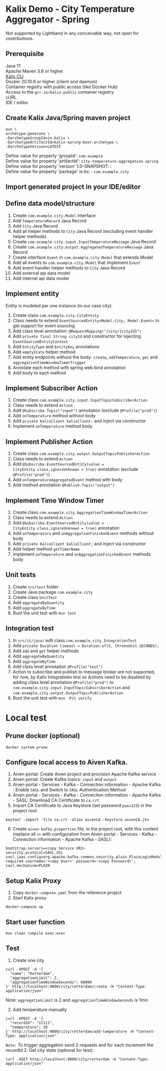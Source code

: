 # Kalix Demo - City Temperature Aggregator - Spring
Not supported by Lightbend in any conceivable way, not open for contributions.<br>
## Prerequisite
Java 17<br>
Apache Maven 3.6 or higher<br>
[Kalix CLI](https://docs.kalix.io/kalix/install-kalix.html) <br>
Docker 20.10.8 or higher (client and daemon)<br>
Container registry with public access (like Docker Hub)<br>
Access to the `gcr.io/kalix-public` container registry<br>
cURL<br>
IDE / editor<br>

## Create Kalix Java/Spring maven project

```
mvn \
archetype:generate \
-DarchetypeGroupId=io.kalix \
-DarchetypeArtifactId=kalix-spring-boot-archetype \
-DarchetypeVersion=LATEST
```
Define value for property 'groupId': `com.example`<br>
Define value for property 'artifactId': `city-temperature-aggregation-spring`<br>
Define value for property 'version' 1.0-SNAPSHOT: :<br>
Define value for property 'package' io.kx: : `com.example.city`<br>

## Import generated project in your IDE/editor

## Define data model/structure
1. Create `com.example.city.Model` interface
2. Add `TemperatureRecord` Java Record
3. Add `City` Java Record
4. Add all helper methods to `City` Java Record (excluding event handler helper methods)
5. Create `com.example.city.input.InputTemperatureMessage` Java Record
6. Create `com.example.city.output.AggregatedTemperatureMessage` Java Record
7. Create interface `Event` in `com.example.city.Model` that extends Model
8. Add all events to `com.example.city.Model` that implement `Event`
9. Add event handler helper methods to `City` Java Record
10. Add external api data model
11. Add internal api data model

## Implement entity
Entity is modeled per one instance (in our case city).<br>
1. Create class `com.example.city.CityEntity`
2. Class needs to extend `EventSourcedEntity<Model.City, Model.Event>` to get support for event sourcing
3. Add class level annotation: `@RequestMapping("/city/{cityId}")`
4. Add `private final String cityId` and constructor for injecting `EventSourcedEntityContext` 
5. Add `EntityType` and `EntityKey` annotations
6. Add `emptyState` helper method
7. Add entity endpoints without the body: `create`, `addTemperature`, `get` and `aggregationTimeWindowTimerTrigger`
8. Annotate each method with spring web bind annotation
9. Add body to each method

## Implement Subscriber Action
1. Create class `com.example.city.input.InputTopicSubscriberAction`
2. Class needs to extend `Action`
3. Add `@Subscribe.Topic("input")` annotation (exclude `@Profile("prod")`)
4. Add `onTemperature` method without body
5. Add `private KalixClient kalixClient;` and inject via constructor 
6. Implement `onTemperature` method body

## Implement Publisher Action
1. Create class `com.example.city.output.OutputTopicPublisherAction`
2. Class needs to extend `Action`
3. Add `@Subscribe.EventSourcedEntity(value = CityEntity.class,ignoreUnknown = true)` annotation (exclude `@Profile("prod")`)
4. Add `onTemperatureAggregatedEvent` method with body
5. Add method annotation `@Publish.Topic("output")`

## Implement Time Window Timer
1. Create class `com.example.city.AggregationTimeWindowTimerAction`
2. Class needs to extend `Action`
3. Add `@Subscribe.EventSourcedEntity(value = CityEntity.class,ignoreUnknown = true)` annotation
4. Add `onTemperature` and `onAggregationFinishedEvent` methods without body
5. Add `private KalixClient kalixClient;` and inject via constructor
6. Add helper method `getTimerName`
7. Implement `onTemperature` and `onAggregationFinishedEvent` methods body

## Unit tests
1. Create `src/test` folder
2. Create Java package `com.example.city`
3. Create class `UnitTest`
4. Add `aggregateByQuantity`
5. Add `aggregateByTime`
6. Runt the unit test with ```mvn test```

## Integration test
1. In `src/it/java/` edit class `com.example.city.IntegrationTest`
2. Add `private Duration timeout = Duration.of(5, ChronoUnit.SECONDS);`
3. Add `add` and `get` helper methods
4. Add `aggregateByQuantity`
5. Add `aggregateByTime`
6. Add class level annotation `@Profile("test")`
7. Action to subscribe and publish to message broker are not supported, for now, by Kalix Integratiokn test so Actions need to be disabled by adding class level annotation `@Profile("prod")` to `com.example.city.input.InputTopicSubscriberAction` and `com.example.city.output.OutputTopicPublisherAction`
6. Runt the unit test with ```mvn -Pit verify```


# Local test
## Prune docker (optional)
```
docker system prune 
```

## Configure local access to Aiven Kafka. 
1. Aiven portal: Create Aiven project and provision Apache Kafka service
2. Aiven portal: Create Kafka topics: `input` and `output`
3. Aiven portal - Services - Kafka - Connection information - Apache Kafka : Enable `SASL` and Switch to `SASL` Authentication Method
3. Aiven portal - Services - Kafka - Connection information - Apache Kafka - SASL: Download CA Certificate to `ca.crt`
4. Import CA Certificate to Java Keystore (set password `pass123`) in the project root: <br>
```
keytool -import -file ca.crt -alias aivenCA -keystore aivenCA.jks
```
6. Create `aiven-kafka.properties` file, in the project root, with this content (replace all `<>` with configuration from Aiven portal - Services - Kafka - Connection information - Apache Kafka - SASL):
```
bootstrap.servers=<copy Service URI>
security.protocol=SASL_SSL
sasl.jaas.config=org.apache.kafka.common.security.plain.PlainLoginModule required username='<copy User>' password='<copy Password>';
sasl.mechanism=PLAIN
```
## Setup Kalix Proxy
1. Copy `docker-compose.yaml` from the reference project
2. Start Kalix proxy
```
docker-compose up
```
## Start user function
```
mvn clean compile exec:exec
```

## Test
1. Create one city
```
curl -XPOST -d '{ 
  "name": "Rotterdam",
  "aggregationLimit": 2,
  "aggregationTimeWindowSeconds": 60000
}' http://localhost:9000/city/rotterdam/create -H "Content-Type: application/json"
```
Note: `aggregationLimit` is 2 and `aggregationTimeWindowSeconds` is 1min

2. Add temperature manually
```
curl -XPOST -d '{ 
  "recordId": "11111",
  "temperature": 20
}' http://localhost:9000/city/rotterdam/add-temperature -H "Content-Type: application/json"
```
`Note:` To trigger aggregation send 2 requests and for each increment the recordId
2. Get city state (optional for test):
```
curl -XGET http://localhost:9000/city/rotterdam -H "Content-Type: application/json"
```
